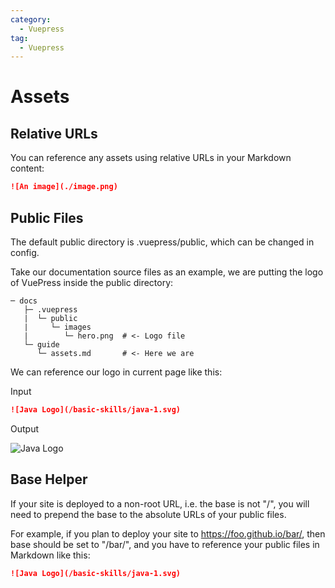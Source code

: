 ```yaml
---
category: 
  - Vuepress
tag:
  - Vuepress  
---
```


# Assets

## Relative URLs

You can reference any assets using relative URLs in your Markdown content:

```md
![An image](./image.png)
```

## Public Files

The default public directory is .vuepress/public, which can be changed in config.

Take our documentation source files as an example, we are putting the logo of VuePress inside the public directory:

```
─ docs
   ├─ .vuepress
   |  └─ public
   |     └─ images
   |        └─ hero.png  # <- Logo file
   └─ guide
      └─ assets.md       # <- Here we are
```

We can reference our logo in current page like this:

Input

```md
![Java Logo](/basic-skills/java-1.svg)
```

Output

![Java Logo](/basic-skills/java-1.svg)

## Base Helper

If your site is deployed to a non-root URL, i.e. the base is not "/", you will need to prepend the base to the absolute URLs of your public files.

For example, if you plan to deploy your site to https://foo.github.io/bar/, then base should be set to "/bar/", and you have to reference your public files in Markdown like this:

```md
![Java Logo](/basic-skills/java-1.svg)
```
